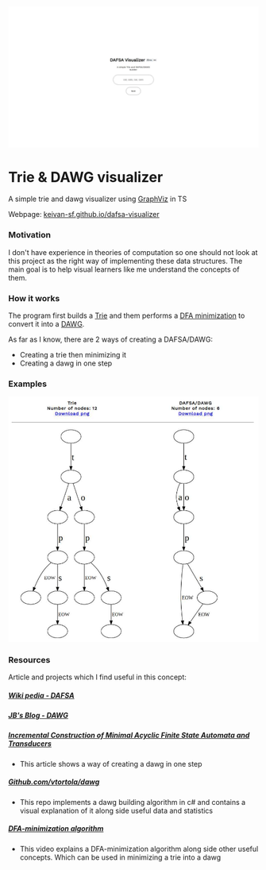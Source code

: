 
![main](docs/images/main-dafsa.jpg)

# Trie & DAWG visualizer
A simple  trie and dawg visualizer using [GraphViz](http://www.graphviz.org/) in TS

Webpage: [keivan-sf.github.io/dafsa-visualizer](https://keivan-sf.github.io/dafsa-visualizer/)

### Motivation
I don't have experience in theories of computation so one should not look at this project as the right way of implementing these data structures. The main goal is to help visual learners like me understand the concepts of them.
### How it works
The program first builds a [Trie](https://en.wikipedia.org/wiki/Trie) and them performs a [DFA minimization](https://en.wikipedia.org/wiki/DFA_minimization) to convert it into a [DAWG](https://en.wikipedia.org/wiki/Deterministic_acyclic_finite_state_automaton).

As far as I know, there are 2 ways of creating a DAFSA/DAWG:

- Creating a trie then minimizing it
- Creating a dawg in one step

### Examples
![trie](docs/images/triedawg.jpg)
### Resources

Article and projects which I find useful in this concept:

##### [Wiki pedia - DAFSA](https://en.wikipedia.org/wiki/Deterministic_acyclic_finite_state_automaton)
##### [JB's Blog - DAWG](https://jbp.dev/blog/dawg-basics.html)
##### [Incremental Construction of Minimal Acyclic Finite State Automata and Transducers](https://aclanthology.org/W98-1305/)
- This article shows a way of creating a dawg in one step
##### [Github.com/vtortola/dawg](https://github.com/vtortola/dawg)
- This repo implements a dawg building algorithm in c# and contains a visual explanation of it along side useful data and statistics
##### [DFA-minimization algorithm](https://www.youtube.com/watch?v=7W2lSrt8r-0)
- This video explains a DFA-minimization algorithm along side other useful concepts. Which can be used in minimizing a trie into a dawg